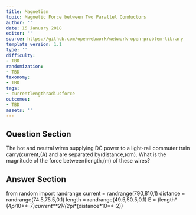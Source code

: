 ```yaml
---
title: Magnetism
topic: Magnetic Force between Two Parallel Conductors
author: ''
date: 15 January 2018
editor: ''
source: https://github.com/openwebwork/webwork-open-problem-library
template_version: 1.1
type: ''
difficulty:
- TBD
randomization:
- TBD
taxonomy:
- TBD
tags:
- currentlengthradiusforce
outcomes:
- TBD
assets: ''
---
```


## Question Section 

The hot and neutral wires supplying DC power to a light-rail commuter train carry(current,(A) and are separated by(distance,(cm). What is the magnitude of the force between(length,(m) of these wires?



## Answer Section

from random import randrange
current = randrange(790,810,1)
distance = randrange(74.5,75.5,0.1)
length = randrange(49.5,50.5,0.1)
E = (length*(4*pi*10**-7)*current**2)/(2*pi*(distance*10**-2))